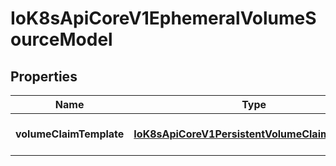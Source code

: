 # IoK8sApiCoreV1EphemeralVolumeSourceModel

## Properties

Name | Type | Description | Notes
------------ | ------------- | ------------- | -------------
**volumeClaimTemplate** | [**IoK8sApiCoreV1PersistentVolumeClaimTemplate**](IoK8sApiCoreV1PersistentVolumeClaimTemplate.md) |  | [optional] [default to undefined]



